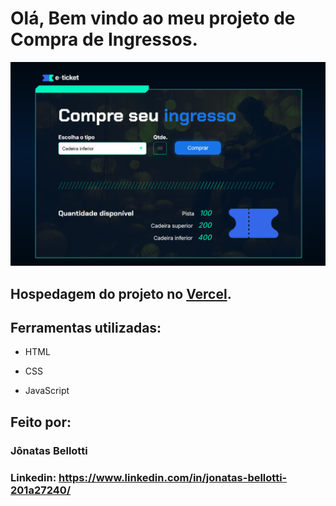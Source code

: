 # Olá, Bem vindo ao meu projeto de Compra de Ingressos.

![image](https://github.com/Jbellottis/compra-de-ingressos/blob/main/assets/Captura%20de%20tela%202025-04-08%20192110.png)

## Hospedagem do projeto no [Vercel](https://compra-de-ingressos-five.vercel.app/).

## Ferramentas utilizadas:

* HTML

* CSS

* JavaScript

## Feito por:

### Jônatas Bellotti

### Linkedin: https://www.linkedin.com/in/jonatas-bellotti-201a27240/
